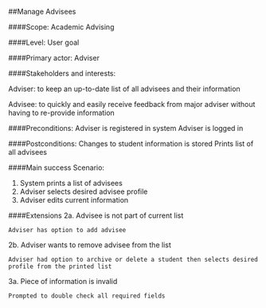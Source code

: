 ##Manage Advisees

####Scope: Academic Advising

####Level: User goal

####Primary actor: Adviser

####Stakeholders and interests:

Adviser: to keep an up-to-date list of all advisees and their information

Advisee: to quickly and easily receive feedback from major adviser without having to re-provide information


####Preconditions:
Adviser is registered in system
Adviser is logged in

####Postconditions:
Changes to student information is stored
Prints list of all advisees

####Main success Scenario:

1. System prints a list of advisees 
2. Adviser selects desired advisee profile
3. Adviser edits current information


####Extensions
2a. Advisee is not part of current list 

    Adviser has option to add advisee

2b. Adviser wants to remove advisee from the list

    Adviser had option to archive or delete a student then selects desired
    profile from the printed list

3a. Piece of information is invalid 

    Prompted to double check all required fields



